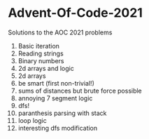 # Advent-Of-Code-2021
Solutions to the AOC 2021 problems

1. Basic iteration
2. Reading strings
3. Binary numbers
4. 2d arrays and logic
5. 2d arrays
6. be smart (first non-trivial!)
7. sums of distances but brute force possible
8. annoying 7 segment logic
9. dfs!
10. paranthesis parsing with stack
11. loop logic
12. interesting dfs modification